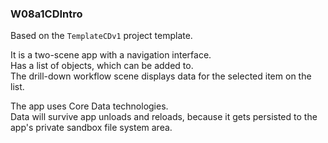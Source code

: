 ###  W08a1CDIntro

Based on the `TemplateCDv1` project template. 

It is a two-scene app with a navigation interface.  
Has a list of objects, which can be added to.  
The drill-down workflow scene displays data for the selected item on the list.  

The app uses Core Data technologies.  
Data will survive app unloads and reloads, because it gets persisted to the app's private sandbox file system area. 
